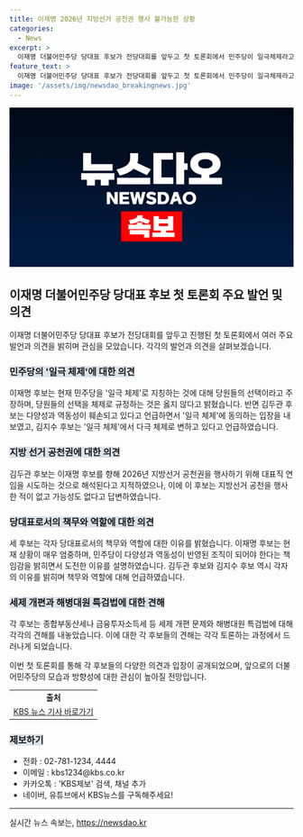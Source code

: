 ```yaml
---
title: 이재명 2026년 지방선거 공천권 행사 불가능한 상황
categories:
  - News
excerpt: >
  이재명 더불어민주당 당대표 후보가 전당대회를 앞두고 첫 토론회에서 민주당이 일극체제라고 하기 어렵다며 당원들의 선택이라고 말했고, 김지수·김두관 후보와의 토론에서도 의견이 대립되었습니다. 이재명 후보는 2026년 지방선거 공천권을 행사하는 것에 대한 생각이 없다고 밝혔고, 김두관 후보는 민주당의 다양성과 역동성이 훼손되고 있다고 언급했습니다. 후보들은 세제 개편과 해병대원 특검법 등 정책 문제에 대한 입장도 차이를 보였습니다.
feature_text: >
  이재명 더불어민주당 당대표 후보가 전당대회를 앞두고 첫 토론회에서 민주당이 일극체제라고 하기 어렵다며 당원들의 선택이라고 말했고, 김지수·김두관 후보와의 토론에서도 의견이 대립되었습니다. 이재명 후보는 2026년 지방선거 공천권을 행사하는 것에 대한 생각이 없다고 밝혔고, 김두관 후보는 민주당의 다양성과 역동성이 훼손되고 있다고 언급했습니다. 후보들은 세제 개편과 해병대원 특검법 등 정책 문제에 대한 입장도 차이를 보였습니다.
image: '/assets/img/newsdao_breakingnews.jpg'
---
```


<p><img src="/assets/img/newsdao_breakingnews.jpg" alt="bookingtag 속보" /></p>

<h2 data-ke-size="size26">이재명 더불어민주당 당대표 후보 첫 토론회 주요 발언 및 의견</h2>

<p data-ke-size="size16">이재명 더불어민주당 당대표 후보가 전당대회를 앞두고 진행된 첫 토론회에서 여러 주요 발언과 의견을 밝히며 관심을 모았습니다. 각각의 발언과 의견을 살펴보겠습니다.</p>

<h3><b><span style="background-color: #21538527;">민주당의 '일극 체제'에 대한 의견</span></b></h3>

<p data-ke-size="size16">이재명 후보는 현재 민주당을 '일극 체제'로 지칭하는 것에 대해 당원들의 선택이라고 주장하며, 당원들의 선택을 체제로 규정하는 것은 옳지 않다고 밝혔습니다. 반면 김두관 후보는 다양성과 역동성이 훼손되고 있다고 언급하면서 '일극 체제'에 동의하는 입장을 내보였고, 김지수 후보는 '일극 체제'에서 다극 체제로 변하고 있다고 언급하였습니다.</p>

<h3><b><span style="background-color: #21538527;">지방 선거 공천권에 대한 의견</span></b></h3>

<p data-ke-size="size16">김두관 후보는 이재명 후보를 향해 2026년 지방선거 공천권을 행사하기 위해 대표직 연임을 시도하는 것으로 해석된다고 지적하였으나, 이에 이 후보는 지방선거 공천을 행사한 적이 없고 가능성도 없다고 답변하였습니다.</p>

<h3><b><span style="background-color: #21538527;">당대표로서의 책무와 역할에 대한 의견</span></b></h3>

<p data-ke-size="size16">세 후보는 각자 당대표로서의 책무와 역할에 대한 이유를 밝혔습니다. 이재명 후보는 현재 상황이 매우 엄중하며, 민주당이 다양성과 역동성이 반영된 조직이 되어야 한다는 책임감을 밝히면서 도전한 이유를 설명하였습니다. 김두관 후보와 김지수 후보 역시 각자의 이유를 밝히며 책무와 역할에 대해 언급하였습니다.</p>

<h3><b><span style="background-color: #21538527;">세제 개편과 해병대원 특검법에 대한 견해</span></b></h3>

<p data-ke-size="size16">각 후보는 종합부동산세나 금융투자소득세 등 세제 개편 문제와 해병대원 특검법에 대해 각각의 견해를 내놓았습니다. 이에 대한 각 후보들의 견해는 각각 토론하는 과정에서 드러나게 되었습니다.</p>

<p data-ke-size="size16">이번 첫 토론회를 통해 각 후보들의 다양한 의견과 입장이 공개되었으며, 앞으로의 더불어민주당의 모습과 방향성에 대한 관심이 높아질 전망입니다.</p>

<table>
<tbody>
<tr>
<td style="text-align: center; height: 17px;"><b>출처</b></td>
</tr>
<tr>
<td style="text-align: center; height: 17px;"><a href="https://news.kbs.co.kr/news/view.do?ncd=5260768&amp;ref=A">KBS 뉴스 기사 바로가기</a></td>
</tr>
</tbody>
</table>

<h3><b><span style="background-color: #21538527;">제보하기</span></b></h3>

<ul>
  <li>전화 : 02-781-1234, 4444</li>
  <li>이메일 : kbs1234@kbs.co.kr</li>
  <li>카카오톡 : 'KBS제보' 검색, 채널 추가</li>
  <li>네이버, 유튜브에서 KBS뉴스를 구독해주세요!</li>
</ul>

<hr>
실시간 뉴스 속보는, <a href="https://newsdao.kr" rel="dofollow">https://newsdao.kr</a>


